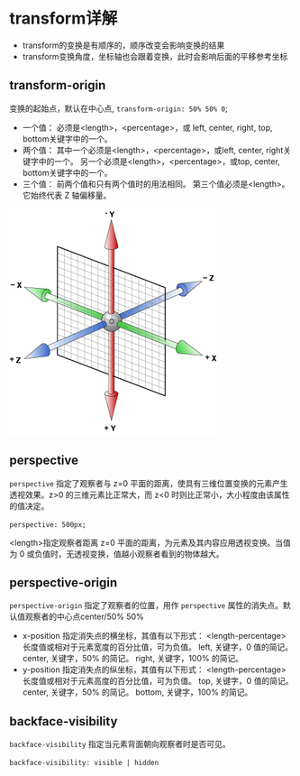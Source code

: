 # transform详解

+ transform的变换是有顺序的，顺序改变会影响变换的结果
+ transform变换角度，坐标轴也会跟着变换，此时会影响后面的平移参考坐标


## transform-origin

变换的起始点，默认在中心点, `transform-origin: 50% 50% 0`;

+ 一个值：
必须是\<length\>，\<percentage\>，或 left, center, right, top, bottom关键字中的一个。
+ 两个值：
其中一个必须是\<length\>，\<percentage\>，或left, center, right关键字中的一个。
另一个必须是\<length\>，\<percentage\>，或top, center, bottom关键字中的一个。
+ 三个值：
前两个值和只有两个值时的用法相同。
第三个值必须是\<length\>。它始终代表 Z 轴偏移量。

<img src="../assets/3d_axes.png">

## perspective

`perspective` 指定了观察者与 z=0 平面的距离，使具有三维位置变换的元素产生透视效果。z>0 的三维元素比正常大，而 z<0 时则比正常小，大小程度由该属性的值决定。

`perspective: 500px;`

\<length\>指定观察者距离 z=0 平面的距离，为元素及其内容应用透视变换。当值为 0 或负值时，无透视变换，值越小观察者看到的物体越大。

## perspective-origin

`perspective-origin` 指定了观察者的位置，用作 `perspective` 属性的消失点。默认值观察者的中心点center/50% 50%

+ x-position
指定消失点的横坐标，其值有以下形式：
\<length-percentage\> 长度值或相对于元素宽度的百分比值，可为负值。
left, 关键字，0 值的简记。
center, 关键字，50% 的简记。
right, 关键字，100% 的简记。
+ y-position
指定消失点的纵坐标，其值有以下形式：
\<length-percentage\> 长度值或相对于元素高度的百分比值，可为负值。
top, 关键字，0 值的简记。
center, 关键字，50% 的简记。
bottom, 关键字，100% 的简记。

## backface-visibility

`backface-visibility` 指定当元素背面朝向观察者时是否可见。

`backface-visibility: visible | hidden`